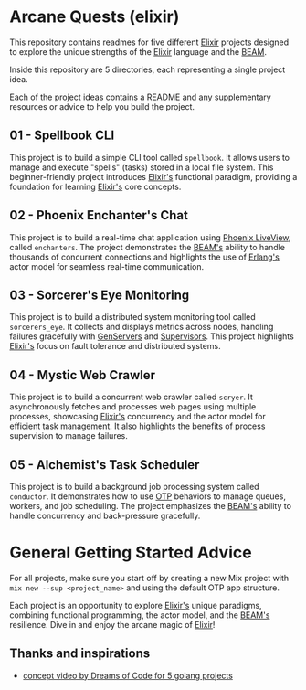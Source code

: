 # Arcane Quests (elixir)

This repository contains readmes for five different [Elixir](elixir) projects designed to explore the unique strengths of the [Elixir](elixir) language and the [BEAM](beam).

Inside this repository are 5 directories, each representing a single project idea.

Each of the project ideas contains a README and any supplementary resources or advice to help you build the project.

## 01 - Spellbook CLI

This project is to build a simple CLI tool called `spellbook`. It allows users to manage and execute "spells" (tasks) stored in a local file system. This beginner-friendly project introduces [Elixir's](elixir) functional paradigm, providing a foundation for learning [Elixir's](elixir) core concepts.

## 02 - Phoenix Enchanter's Chat

This project is to build a real-time chat application using [Phoenix LiveView](phoenix), called `enchanters`. The project demonstrates the [BEAM's](beam) ability to handle thousands of concurrent connections and highlights the use of [Erlang's](erlang) actor model for seamless real-time communication.

## 03 - Sorcerer's Eye Monitoring

This project is to build a distributed system monitoring tool called `sorcerers_eye`. It collects and displays metrics across nodes, handling failures gracefully with [GenServers](genserver) and [Supervisors](supervisor). This project highlights [Elixir's](elixir) focus on fault tolerance and distributed systems.

## 04 - Mystic Web Crawler

This project is to build a concurrent web crawler called `scryer`. It asynchronously fetches and processes web pages using multiple processes, showcasing [Elixir's](elixir) concurrency and the actor model for efficient task management. It also highlights the benefits of process supervision to manage failures.

## 05 - Alchemist's Task Scheduler

This project is to build a background job processing system called `conductor`. It demonstrates how to use [OTP](erlang) behaviors to manage queues, workers, and job scheduling. The project emphasizes the [BEAM's](beam) ability to handle concurrency and back-pressure gracefully.

# General Getting Started Advice

For all projects, make sure you start off by creating a new Mix project with `mix new --sup <project_name>` and using the default OTP app structure.

Each project is an opportunity to explore [Elixir's](elixir) unique paradigms, combining functional programming, the actor model, and the [BEAM's](beam) resilience. Dive in and enjoy the arcane magic of [Elixir](elixir)!

## Thanks and inspirations
- [concept video by Dreams of Code for 5 golang projects](goprojects)

<!-- link aliases -->
[phoenix]: https://phoenixframework.org
[elixir]: https://hexdocs.pm/elixir/introduction.html
[erlang]: https://www.erlang.org
[beam]: https://www.erlang.org/blog/a-brief-beam-primer/
[nexus]: https://hexdocs.pm/nexus_cli
[genserver]: https://hexdocs.pm/elixir/GenServer.html
[supervisor]: https://hexdocs.pm/elixir/Supervisor.html
[goprojects]: https://youtu.be/gXmznGEW9vo
